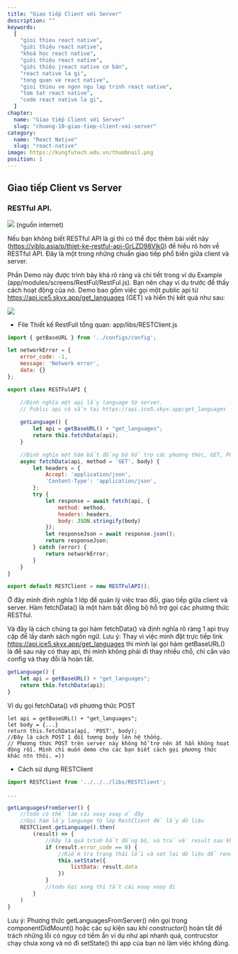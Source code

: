 ```yaml
---
title: "Giao tiếp Client với Server"
description: ""
keywords:
  [
    "gioi thieu react native",
    "giới thiệu react native",
    "khoá học react native",
    "giới thiệu react native",
    "giới thiệu jreact native cơ bản",
    "react native la gi",
    "tong quan ve react native",
    "gioi thieu ve ngon ngu lap trinh react native",
    "tom tat react native",
    "code react native la gi",
  ]
chapter:
  name: "Giao tiếp Client với Server"
  slug: "chuong-10-giao-tiep-client-voi-server"
category:
  name: "React Native"
  slug: "react-native"
image: https://kungfutech.edu.vn/thumbnail.png
position: 1
---
```

## Giao tiếp Client vs Server
###  RESTful API.
![](images/restful.jpg)
(nguồn internet)

Nếu bạn không biết RESTful API là gì thì có thể đọc thêm bài viết này (<https://viblo.asia/p/thiet-ke-restful-api-GrLZD98Vlk0>) để hiểu rõ hơn về RESTful API. Đây là một trong những chuẩn giao tiếp phổ biến giữa client và server.

Phần Demo này được trình bày khá rõ ràng và chi tiết trong ví dụ Example (app/modules/screens/RestFul/RestFul.js). Bạn nên chạy ví dụ trước để thấy cách hoạt động của nó. Demo bao gồm việc gọi một public api từ <https://api.ice5.skyx.app/get_languages> (GET) và hiển thị kết quả như sau:

![](images/restful-demo.jpg)


- File Thiết kế RestFull tổng quan: app/libs/RESTClient.js

```javascript
import { getBaseURL } from '../configs/config';

let networkError = {
    error_code: -1,
    message: 'Network error',
    data: {}
};

export class RESTFulAPI {

    //Định nghĩa một api lấy language từ server.
    // Public api có sẵn tại https://api.ice5.skyx.app/get_languages
    
    getLanguage() {
        let api = getBaseURL() + "get_languages";
        return this.fetchData(api);
    }

    //Định nghĩa một hàm bất đồng bộ hỗ trợ các phương thức, GET, POST, PUT, DELETE (mặc định là GET)
    async fetchData(api, method = 'GET', body) {
        let headers = {
            Accept: 'application/json',
            'Content-Type': 'application/json',
        };
        try {
            let response = await fetch(api, {
                method: method,
                headers: headers,
                body: JSON.stringify(body)
            });
            let responseJson = await response.json();
            return responseJson;
        } catch (error) {
            return networkError;
        }
    }
}

export default RESTClient = new RESTFulAPI();

```

Ở đây mình định nghĩa 1 lớp để quản lý việc trao đổi, giao tiếp giữa client và server. Hàm fetchData() là một hàm bất đồng bộ hỗ trợ gọi các phương thức RESTful.

Và đây là cách chúng ta gọi hàm fetchData() và định nghĩa rõ ràng 1 api truy cập để lấy danh sách ngôn ngữ. Lưu ý: Thay vì việc mình đặt trực tiếp link <https://api.ice5.skyx.app/get_languages> thì mình lại gọi hàm getBaseURL() là để sau này có thay api, thì mình không phải đi thay nhiều chỗ, chỉ cần vào config và thay đổi là hoàn tất. 

```javascript
getLanguage() {
    let api = getBaseURL() + "get_languages";
    return this.fetchData(api);
}
```
Ví dụ gọi fetchData() với phương thức POST

```
let api = getBaseURL() + "get_languages";
let body = {...}
return this.fetchData(api, 'POST', body);
//Đây là cách POST 1 đối tượng body lên hệ thống.
// Phương thức POST trên server này không hỗ trợ nên ắt hẳn không hoạt động rồi. Mình chỉ muốn demo cho các bạn biết cách gọi phương thức khác ntn thôi. =))
```

- Cách sử dụng RESTClient


```javascript
import RESTClient from '../../../libs/RESTClient';

...

getLanguagesFromServer() {
    //todo có thể làm cái xoay xoay ở đây
    //Gọi hàm lấy language từ lớp RestClient để lấy dữ liệu
    RESTClient.getLanguage().then(
        (result) => {
            //Đây là quá trình bất đồng bộ, và trả về result sau khi kết thúc
            if (result.error_code == 0) {
                //Kiểm tra trạng thái lỗi và set lại dữ liệu để render data
                this.setState({
                    listData: result.data
                })
            }
            //todo Gọi xong thì tắt cái xoay xoay đi
        }
    )
}

```

Lưu ý: Phương thức getLanguagesFromServer() nên gọi trong componentDidMount() hoặc các sự kiện sau khi constructor() hoàn tất để trách những lỗi có nguy cơ tiềm ẩn ví dụ như api nhanh quá, contrucstor chạy chưa xong và nó đi setState() thì app của bạn nó làm việc không đúng.



